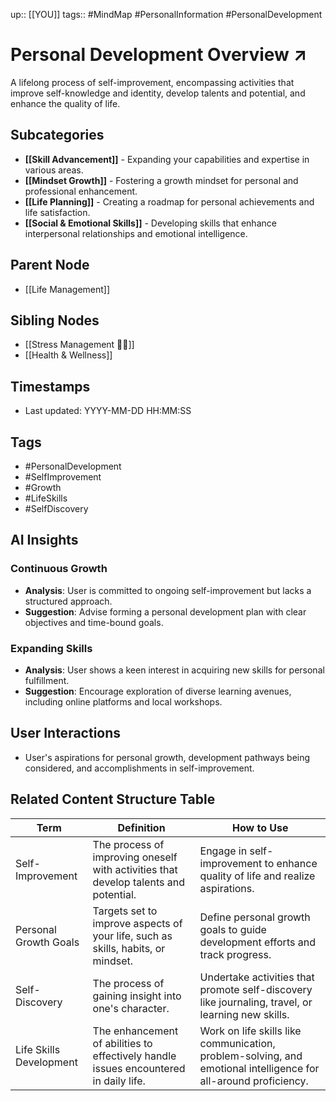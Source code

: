 
up:: [[YOU]]
tags:: #MindMap #PersonalInformation #PersonalDevelopment

# Personal Development Overview ↗️

A lifelong process of self-improvement, encompassing activities that improve self-knowledge and identity, develop talents and potential, and enhance the quality of life.

## Subcategories
- **[[Skill Advancement]]** - Expanding your capabilities and expertise in various areas.
- **[[Mindset Growth]]** - Fostering a growth mindset for personal and professional enhancement.
- **[[Life Planning]]** - Creating a roadmap for personal achievements and life satisfaction.
- **[[Social & Emotional Skills]]** - Developing skills that enhance interpersonal relationships and emotional intelligence.

## Parent Node
- [[Life Management]]

## Sibling Nodes
- [[Stress Management 💆‍♂️]]
- [[Health & Wellness]]

## Timestamps
- Last updated: YYYY-MM-DD HH:MM:SS

## Tags
- #PersonalDevelopment
- #SelfImprovement
- #Growth
- #LifeSkills
- #SelfDiscovery

## AI Insights
### Continuous Growth
- **Analysis**: User is committed to ongoing self-improvement but lacks a structured approach.
- **Suggestion**: Advise forming a personal development plan with clear objectives and time-bound goals.

### Expanding Skills
- **Analysis**: User shows a keen interest in acquiring new skills for personal fulfillment.
- **Suggestion**: Encourage exploration of diverse learning avenues, including online platforms and local workshops.

## User Interactions
- User's aspirations for personal growth, development pathways being considered, and accomplishments in self-improvement.


## Related Content Structure Table
| Term                      | Definition                                                          | How to Use |
|---------------------------|---------------------------------------------------------------------|-------------|
| Self-Improvement          | The process of improving oneself with activities that develop talents and potential. | Engage in self-improvement to enhance quality of life and realize aspirations. |
| Personal Growth Goals     | Targets set to improve aspects of your life, such as skills, habits, or mindset. | Define personal growth goals to guide development efforts and track progress. |
| Self-Discovery            | The process of gaining insight into one's character.                 | Undertake activities that promote self-discovery like journaling, travel, or learning new skills. |
| Life Skills Development   | The enhancement of abilities to effectively handle issues encountered in daily life. | Work on life skills like communication, problem-solving, and emotional intelligence for all-around proficiency. |

